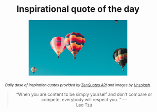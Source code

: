 
<div align="center">

# Inspirational quote of the day

<img src="./data/photo.jpeg" alt="Beautiful nature photo" width="320" height="180">

<sub><i>Daily dose of inspiration quotes provided by [ZenQuotes API](https://zenquotes.io/) and images by [Unsplash](https://unsplash.com/).</i></sub>


<blockquote>&ldquo;When you are content to be simply yourself and don't compare or compete, everybody will respect you. &rdquo; &mdash; <footer>Lao Tzu</footer></blockquote>

</div>
